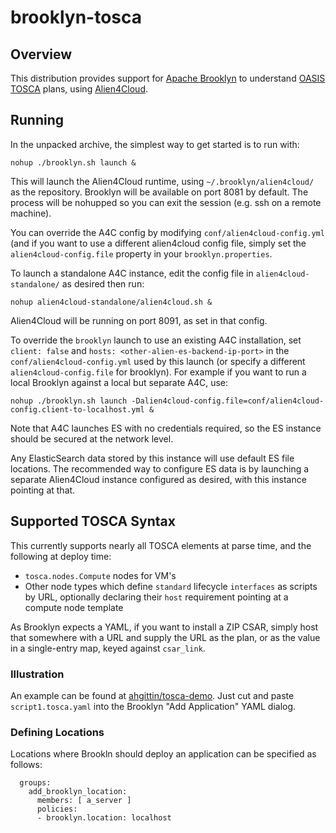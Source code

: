 brooklyn-tosca
===

## Overview

This distribution provides support for [Apache Brooklyn](http://brooklyn.io)
to understand [OASIS TOSCA](https://www.oasis-open.org/committees/tosca/) plans,
using [Alien4Cloud](http://alien4cloud.github.io).


## Running

In the unpacked archive, the simplest way to get started is to run with:

    nohup ./brooklyn.sh launch &

This will launch the Alien4Cloud runtime, using `~/.brooklyn/alien4cloud/` as the repository.
Brooklyn will be available on port 8081 by default.
The process will be nohupped so you can exit the session (e.g. ssh on a remote machine).

You can override the A4C config by modifying `conf/alien4cloud-config.yml`
(and if you want to use a different alien4cloud config file, simply set
the `alien4cloud-config.file` property in your `brooklyn.properties`.

To launch a standalone A4C instance, edit the config file in
`alien4cloud-standalone/` as desired then run:

    nohup alien4cloud-standalone/alien4cloud.sh &
    
Alien4Cloud will be running on port 8091, as set in that config.

To override the `brooklyn` launch to use an existing A4C installation,
set `client: false` and `hosts: <other-alien-es-backend-ip-port>` 
in the `conf/alien4cloud-config.yml` used by this launch
(or specify a different `alien4cloud-config.file` for brooklyn).
For example if you want to run a local Brooklyn against a local but separate A4C,
use:

    nohup ./brooklyn.sh launch -Dalien4cloud-config.file=conf/alien4cloud-config.client-to-localhost.yml &

Note that A4C launches ES with no credentials required, 
so the ES instance should be secured at the network level.

Any ElasticSearch data stored by this instance will use default ES file locations.
The recommended way to configure ES data is by launching a separate Alien4Cloud instance 
configured as desired, with this instance pointing at that.


## Supported TOSCA Syntax

This currently supports nearly all TOSCA elements at parse time, 
and the following at deploy time:

* `tosca.nodes.Compute` nodes for VM's
* Other node types which define `standard` lifecycle `interfaces` as scripts by URL, 
  optionally declaring their `host` requirement pointing at a compute node template

As Brooklyn expects a YAML, if you want to install a ZIP CSAR, 
simply host that somewhere with a URL and supply the URL as the plan,
or as the value in a single-entry map, keyed against `csar_link`.


### Illustration

An example can be found at [ahgittin/tosca-demo](https://github.com/ahgittin/tosca-demo/).
Just cut and paste `script1.tosca.yaml` into the Brooklyn "Add Application" YAML dialog.


### Defining Locations

Locations where Brookln should deploy an application can be specified as follows:

```
  groups:
    add_brooklyn_location:
      members: [ a_server ]
      policies:
      - brooklyn.location: localhost
```
